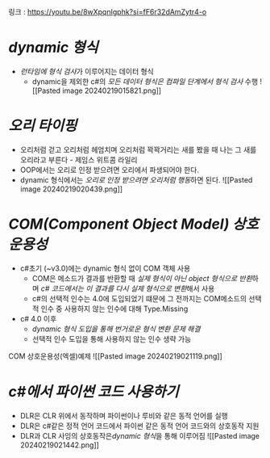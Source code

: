 링크 : https://youtu.be/8wXpqnIgphk?si=fF6r32dAmZytr4-o


# *dynamic 형식*
- *런타임에 형식 검사*가 이루어지는 데이터 형식
	- dynamic을 제외한 c#의 *모든 데이터 형식은 컴파일 단계에서 형식 검사*  수행
![[Pasted image 20240219015821.png]]


# *오리 타이핑*
- 오리처럼 걷고 오리처럼 헤엄치며 오리처럼 꽉꽉거리는 새를 봤을 때 나는 그 새를 오리라고 부른다 - 제임스 위트콤 라일리
- OOP에서는 오리로 인정 받으려면 오리에서 파생되어야 한다.
- dynamic 형식에서는 *오리로 인정 받으려면 오리처럼 행동*하면 된다.
![[Pasted image 20240219020439.png]]


# *COM(Component Object Model) 상호운용성*
- c#초기 (~v3.0)에는 dynamic 형식 없이 COM 객체 사용
	- COM은 메소드가 결과를 반환할 때 *실제 형식이 아닌 object 형식으로 반환*하며 *c# 코드에서는 이 결과를 다시 실제 형식으로 변환*해서 사용
	- c#의 선택적 인수는 4.0에 도입되었기 떄문에 그 전까지는 COM메소드의 선택적 인수 중 사용하지 않는 인수에 대해 Type.Missing
- c# 4.0 이후
	- *dynamic 형식 도입을 통해 번거로운 형식 변환 문제 해결*
	- 선택적 인수 도입을 통해 사용하지 않는 인수 생략 가능


COM 상호운용성(엑셀)예제
![[Pasted image 20240219021119.png]]



# *c#에서 파이썬 코드 사용하기*
- DLR은 CLR 위에서 동작하며 파이썬이나 루비와 같은 동적 언어를 실행
- DLR은 c#같은 정적 언어 코드에서 파이썬 같은 동적 언어 코드와의 상호동작 지원
- DLR과 CLR 사잉의 상호동작은*dynamic 형식*을 통해 이루어짐
![[Pasted image 20240219021442.png]]
